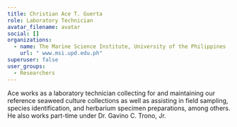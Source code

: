 ```yaml
---
title: Christian Ace T. Guerta
role: Laboratory Technician
avatar_filename: avatar
social: []
organizations:
  - name: The Marine Science Institute, University of the Philippines
    url: " www.msi.upd.edu.ph"
superuser: false
user_groups:
  - Researchers
---
```

Ace works as a laboratory technician collecting for and maintaining our reference seaweed culture collections as well as assisting in field sampling, species identification, and herbarium specimen preparations, among others. He also works part-time under Dr. Gavino C. Trono, Jr.